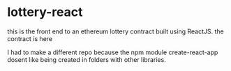 # lottery-react
this is the front end to an ethereum lottery contract built using ReactJS.
the contract is here 

I had to make a different repo because the npm module create-react-app dosent like being created in folders with other libraries. 


